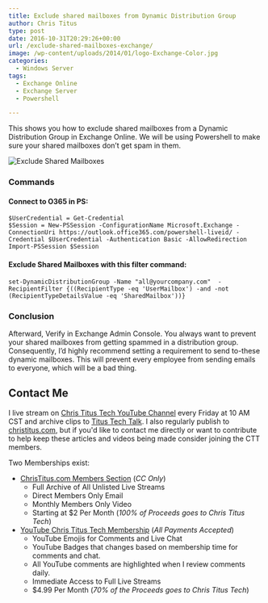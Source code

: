 ```yaml
---
title: Exclude shared mailboxes from Dynamic Distribution Group
author: Chris Titus
type: post
date: 2016-10-31T20:29:26+00:00
url: /exclude-shared-mailboxes-exchange/
image: /wp-content/uploads/2014/01/logo-Exchange-Color.jpg
categories:
  - Windows Server
tags:
  - Exchange Online
  - Exchange Server
  - Powershell

---
```

This shows you how to exclude shared mailboxes from a Dynamic Distribution Group in Exchange Online. We will be using Powershell to make sure your shared mailboxes don&#8217;t get spam in them.<!--more-->

![Exclude Shared Mailboxes](/wp-content/uploads/2016/10/exclude-shared-mailboxes.png)

### Commands

#### Connect to O365 in PS:

```
$UserCredential = Get-Credential
$Session = New-PSSession -ConfigurationName Microsoft.Exchange -ConnectionUri https://outlook.office365.com/powershell-liveid/ -Credential $UserCredential -Authentication Basic -AllowRedirection
Import-PSSession $Session
```
#### Exclude Shared Mailboxes with this filter command:

`set-DynamicDistributionGroup -Name "all@yourcompany.com"  -RecipientFilter {((RecipientType -eq 'UserMailbox') -and -not (RecipientTypeDetailsValue -eq 'SharedMailbox'))}`

### Conclusion

Afterward, Verify in Exchange Admin Console. You always want to prevent your shared mailboxes from getting spammed in a distribution group. Consequently, I&#8217;d highly recommend setting a requirement to send to-these dynamic mailboxes. This will prevent every employee from sending emails to everyone, which will be a bad thing.

## Contact Me

I live stream on [Chris Titus Tech YouTube Channel][1] every Friday at 10 AM CST and archive clips to [Titus Tech Talk][2]. I also regularly publish to [christitus.com][3], but if you'd like to contact me directly or want to contribute to help keep these articles and videos being made consider joining the CTT members. 

Two Memberships exist:
- [ChrisTitus.com Members Section][4] (_CC Only_)
  - Full Archive of All Unlisted Live Streams
  - Direct Members Only Email
  - Monthly Members Only Video
  - Starting at $2 Per Month (_100% of Proceeds goes to Chris Titus Tech_)
- [YouTube Chris Titus Tech Membership][5] (_All Payments Accepted_)
  - YouTube Emojis for Comments and Live Chat
  - YouTube Badges that changes based on membership time for comments and chat.
  - All YouTube comments are highlighted when I review comments daily. 
  - Immediate Access to Full Live Streams
  - $4.99 Per Month (_70% of the Proceeds goes to Chris Titus Tech_)

 [1]: https://www.youtube.com/c/ChrisTitusTech
 [2]: https://www.youtube.com/c/ChrisTitusTechStreams
 [3]: https://christitus.com/
 [4]: https://christitus.com/members
 [5]: https://links.christitus.com/join